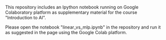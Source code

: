 This repository includes an Ipython notebook running on Google Colaboratory platform as supplementary material for the course "Introduction to AI".

Please open the notebook "linear_vs_mlp.ipynb" in the repository and run it as suggested in the page using the Google Colab platform. 
